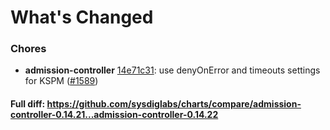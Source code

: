 # What's Changed

### Chores
- **admission-controller** [14e71c31](https://github.com/sysdiglabs/charts/commit/14e71c31b5e5b78c3cad1bb2cd2ccc254e824798): use denyOnError and timeouts settings for KSPM ([#1589](https://github.com/sysdiglabs/charts/issues/1589))
#### Full diff: https://github.com/sysdiglabs/charts/compare/admission-controller-0.14.21...admission-controller-0.14.22
